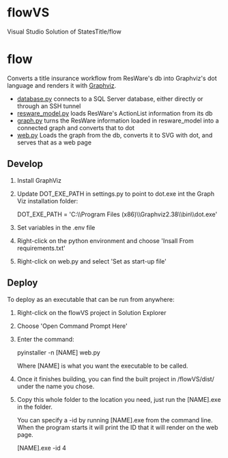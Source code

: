 # flowVS
Visual Studio Solution of StatesTitle/flow

# flow
Converts a title insurance workflow from ResWare's db into Graphviz's dot language and renders it with [Graphviz](https://graphviz.gitlab.io/).

* [database.py](database.py) connects to a SQL Server database, either directly or through an SSH
  tunnel
* [resware_model.py](resware_model.py) loads ResWare's ActionList information from its db
* [graph.py](graph.py) turns the ResWare information loaded in resware_model into a connected graph
  and converts that to dot
* [web.py](web.py) Loads the graph from the db, converts it to SVG with dot, and serves that as a web page

## Develop

1. Install GraphViz
1. Update DOT_EXE_PATH in settings.py to point to dot.exe int the Graph Viz installation folder:
  
    DOT_EXE_PATH = 'C:\\\\Program Files (x86)\\\\Graphviz2.38\\\\bin\\\\dot.exe'
1. Set variables in the .env file
1. Right-click on the python environment and choose 'Insall From requirements.txt'
1. Right-click on web.py and select 'Set as start-up file'

## Deploy
To deploy as an executable that can be run from anywhere:
1. Right-click on the flowVS project in Solution Explorer
1. Choose 'Open Command Prompt Here'
1. Enter the command:

    pyinstaller -n \[NAME\] web.py
    
    Where \[NAME\] is what you want the executable to be called.
1. Once it finishes building, you can find the built project in /flowVS/dist/ under the name you chose.
1. Copy this whole folder to the location you need, just run the \[NAME\].exe in the folder.
    
    You can specify a -id by running \[NAME\].exe from the command line.  When the program starts it will print
    the ID that it will render on the web page.
    
    \[NAME\].exe -id 4
